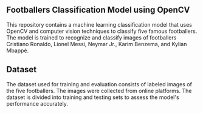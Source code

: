 
## Footballers Classification Model using OpenCV

This repository contains a machine learning classification model that uses OpenCV and computer vision techniques to classify five famous footballers. The model is trained to recognize and classify images of footballers Cristiano Ronaldo, Lionel Messi, Neymar Jr., Karim Benzema, and Kylian Mbappé.
## Dataset

The dataset used for training and evaluation consists of labeled images of the five footballers. The images were collected from online platforms. The dataset is divided into training and testing sets to assess the model's performance accurately.